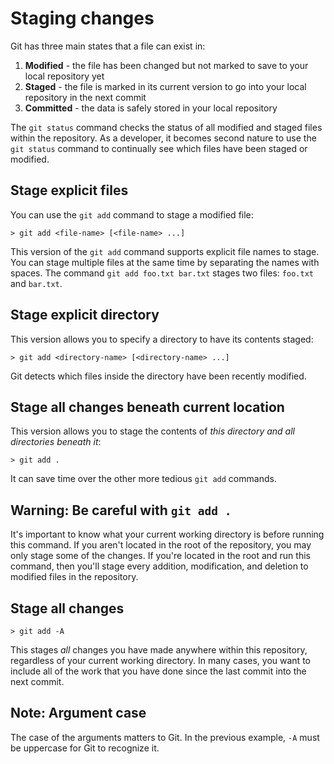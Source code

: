 # Staging changes

Git has three main states that a file can exist in:

1.  **Modified** - the file has been changed but not marked to save to your local repository yet
2.  **Staged** - the file is marked in its current version to go into your local repository in the next commit
3.  **Committed** - the data is safely stored in your local repository

The `git status` command checks the status of all modified and staged files within the repository. As a developer, it becomes second nature to use the `git status` command to continually see which files have been staged or modified.

## Stage explicit files
You can use the `git add` command to stage a modified file:

```
> git add <file-name> [<file-name> ...]
```

This version of the `git add` command supports explicit file names to stage. You can stage multiple files at the same time by separating the names with spaces. The command `git add foo.txt bar.txt` stages two files: `foo.txt` and `bar.txt`.

## Stage explicit directory
This version allows you to specify a directory to have its contents staged:

```
> git add <directory-name> [<directory-name> ...]
```

Git detects which files inside the directory have been recently modified.

## Stage all changes beneath current location
This version allows you to stage the contents of _this directory and all directories beneath it_:

```
> git add .
```

It can save time over the other more tedious `git add` commands.

## Warning: Be careful with `git add .`
It's important to know what your current working directory is before running this command. If you aren't located in the root of the repository, you may only stage some of the changes. If you're located in the root and run this command, then you'll stage every addition, modification, and deletion to modified files in the repository.

## Stage all changes
```
> git add -A
```

This stages _all_ changes you have made anywhere within this repository, regardless of your current working directory. In many cases, you want to include all of the work that you have done since the last commit into the next commit.

## Note: Argument case
The case of the arguments matters to Git. In the previous example, `-A` must be uppercase for Git to recognize it.